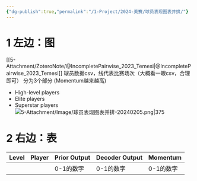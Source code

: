 ```yaml
---
{"dg-publish":true,"permalink":"/1-Project/2024-美赛/球员表现图表并排/"}
---
```


# 1 左边：图
[[5-Attachment/ZoteroNote/@IncompletePairwise_2023_Temesi\|@IncompletePairwise_2023_Temesi]]
球员数据csv，线代表比赛场次（大概看一眼csv，合理即可）
分为3个部分 (Momentum越来越高)
- High-level players
- Elite players 
- Superstar players
![5-Attachment/Image/球员表现图表并排-20240205.png|375](/img/user/5-Attachment/Image/%E7%90%83%E5%91%98%E8%A1%A8%E7%8E%B0%E5%9B%BE%E8%A1%A8%E5%B9%B6%E6%8E%92-20240205.png)
# 2 右边：表

| Level | Player | Prior Output | Decoder Output | Momentum |
| ---- | ---- | ---- | ---- | ---- |
|  |  | 0-1的数字 | 0-1的数字 | 0-1的数字 |
